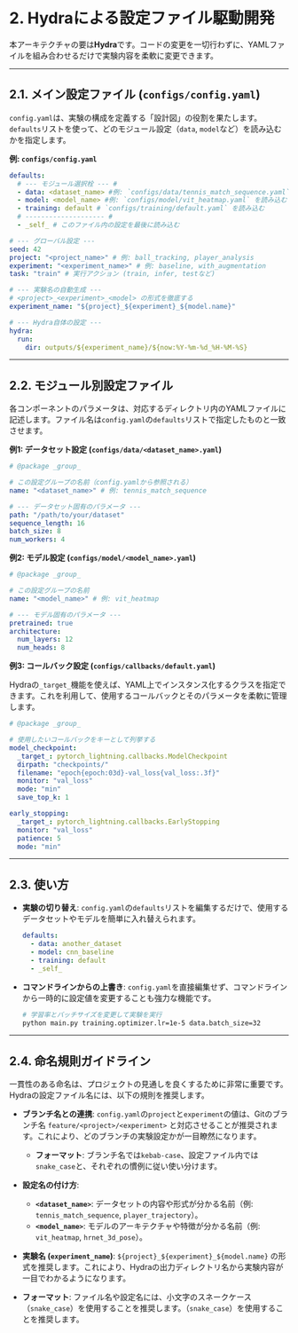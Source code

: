 # 2. Hydraによる設定ファイル駆動開発

本アーキテクチャの要は**Hydra**です。コードの変更を一切行わずに、YAMLファイルを組み合わせるだけで実験内容を柔軟に変更できます。

---

## 2.1. メイン設定ファイル (`configs/config.yaml`)

`config.yaml`は、実験の構成を定義する「設計図」の役割を果たします。`defaults`リストを使って、どのモジュール設定（`data`, `model`など）を読み込むかを指定します。

**例: `configs/config.yaml`**

```yaml
defaults:
  # --- モジュール選択栓 --- #
  - data: <dataset_name> #例: `configs/data/tennis_match_sequence.yaml` を読み込む
  - model: <model_name> #例: `configs/model/vit_heatmap.yaml` を読み込む
  - training: default # `configs/training/default.yaml` を読み込む
  # -------------------- #
  - _self_ # このファイル内の設定を最後に読み込む

# --- グローバル設定 ---
seed: 42
project: "<project_name>" # 例: ball_tracking, player_analysis
experiment: "<experiment_name>" # 例: baseline, with_augmentation
task: "train" # 実行アクション (train, infer, testなど)

# --- 実験名の自動生成 ---
# <project>_<experiment>_<model> の形式を徹底する
experiment_name: "${project}_${experiment}_${model.name}"

# --- Hydra自体の設定 ---
hydra:
  run:
    dir: outputs/${experiment_name}/${now:%Y-%m-%d_%H-%M-%S}
```

---

## 2.2. モジュール別設定ファイル

各コンポーネントのパラメータは、対応するディレクトリ内のYAMLファイルに記述します。ファイル名は`config.yaml`の`defaults`リストで指定したものと一致させます。

**例1: データセット設定 (`configs/data/<dataset_name>.yaml`)**

```yaml
# @package _group_

# この設定グループの名前（config.yamlから参照される）
name: "<dataset_name>" # 例: tennis_match_sequence

# --- データセット固有のパラメータ ---
path: "/path/to/your/dataset"
sequence_length: 16
batch_size: 8
num_workers: 4
```

**例2: モデル設定 (`configs/model/<model_name>.yaml`)**

```yaml
# @package _group_

# この設定グループの名前
name: "<model_name>" # 例: vit_heatmap

# --- モデル固有のパラメータ ---
pretrained: true
architecture:
  num_layers: 12
  num_heads: 8
```

**例3: コールバック設定 (`configs/callbacks/default.yaml`)**

Hydraの`_target_`機能を使えば、YAML上でインスタンス化するクラスを指定できます。これを利用して、使用するコールバックとそのパラメータを柔軟に管理します。

```yaml
# @package _group_

# 使用したいコールバックをキーとして列挙する
model_checkpoint:
  _target_: pytorch_lightning.callbacks.ModelCheckpoint
  dirpath: "checkpoints/"
  filename: "epoch{epoch:03d}-val_loss{val_loss:.3f}"
  monitor: "val_loss"
  mode: "min"
  save_top_k: 1

early_stopping:
  _target_: pytorch_lightning.callbacks.EarlyStopping
  monitor: "val_loss"
  patience: 5
  mode: "min"
```

---

## 2.3. 使い方

- **実験の切り替え**: `config.yaml`の`defaults`リストを編集するだけで、使用するデータセットやモデルを簡単に入れ替えられます。

  ```yaml
  defaults:
    - data: another_dataset
    - model: cnn_baseline
    - training: default
    - _self_
  ```

- **コマンドラインからの上書き**: `config.yaml`を直接編集せず、コマンドラインから一時的に設定値を変更することも強力な機能です。

  ```bash
  # 学習率とバッチサイズを変更して実験を実行
  python main.py training.optimizer.lr=1e-5 data.batch_size=32
  ```

---

## 2.4. 命名規則ガイドライン

一貫性のある命名は、プロジェクトの見通しを良くするために非常に重要です。Hydraの設定ファイル名には、以下の規則を推奨します。

- **ブランチ名との連携**: `config.yaml`の`project`と`experiment`の値は、Gitのブランチ名 `feature/<project>/<experiment>` と対応させることが推奨されます。これにより、どのブランチの実験設定かが一目瞭然になります。

  - **フォーマット**: ブランチ名では`kebab-case`、設定ファイル内では`snake_case`と、それぞれの慣例に従い使い分けます。

- **設定名の付け方**:

  - **`<dataset_name>`**: データセットの内容や形式が分かる名前（例: `tennis_match_sequence`, `player_trajectory`）。
  - **`<model_name>`**: モデルのアーキテクチャや特徴が分かる名前（例: `vit_heatmap`, `hrnet_3d_pose`）。

- **実験名 (`experiment_name`)**: `${project}_${experiment}_${model.name}` の形式を推奨します。これにより、Hydraの出力ディレクトリ名から実験内容が一目でわかるようになります。

- **フォーマット**: ファイル名や設定名には、小文字のスネークケース（`snake_case`）を使用することを推奨します。（`snake_case`）を使用することを推奨します。
